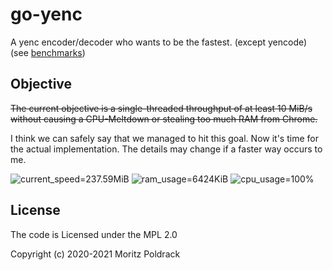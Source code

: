 # go-yenc

A yenc encoder/decoder who wants to be the fastest. (except yencode) (see 
[benchmarks](https://git.sr.ht/~poldi1405/go-yenc/tree/master/item/testdata/benchmarks/README.md))

## Objective

~~The current objective is a single-threaded throughput of at least 10 MiB/s
without causing a CPU-Meltdown or stealing too much RAM from Chrome.~~

I think we can safely say that we managed to hit this goal. Now it's time for
the actual implementation. The details may change if a faster way occurs to me.

![current_speed=237.59MiB](https://img.shields.io/badge/current_speed-237.59_MiB%2Fs-green)
![ram_usage=6424KiB](https://img.shields.io/badge/RAM_Usage-6.27_KiB-green)
![cpu_usage=100%](https://img.shields.io/badge/CPU_Usage-1_Core-green)

## License

The code is Licensed under the MPL 2.0

Copyright (c) 2020-2021 Moritz Poldrack
